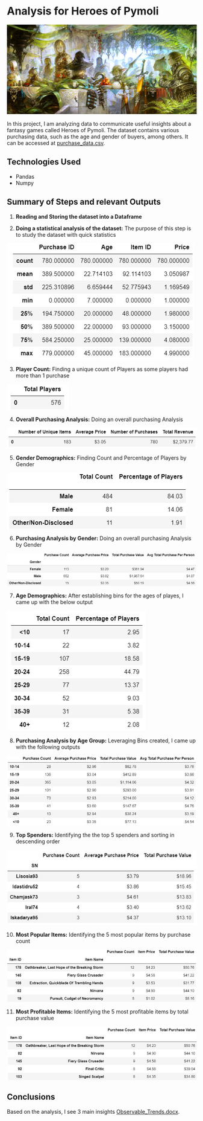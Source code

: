 # Analysis for Heroes of Pymoli

![Fantasy](Images/Fantasy.jpg)

In this project, I am analyzing data to communicate useful insights about a fantasy games called Heroes of Pymoli. The dataset contains various purchasing data, such as the age and gender of buyers, among others. It can be accessed at [purchase_data.csv](Resources/purchase_data.csv).

## Technologies Used
   * Pandas
   * Numpy

## Summary of Steps and relevant Outputs
  1. **Reading and Storing the dataset into a Dataframe**

  2. **Doing a statistical analysis of the dataset:** The purpose of this step is to study the dataset with quick statistics
  
  ![Statistics](Images/Statistics.JPG)

  3. **Player Count:**  Finding a unique count of Players as some players had more than 1 purchase
  
  ![Player_Count](Images/Player_Count.JPG)

  4. **Overall Purchasing Analysis:** Doing an overall purchasing Analysis
  
  ![Purchasing_Analysis](Images/Purchasing_Analysis.JPG)

  5. **Gender Demographics:** Finding Count and Percentage of Players by Gender 
  
  ![Gender_Demo](Images/Gender_Demo.JPG)

  6. **Purchasing Analysis by Gender:** Doing an overall purchasing Analysis by Gender
  
  ![Purchasing_Analysis_Gender](Images/Purchasing_Analysis_Gender.JPG)

  7. **Age Demographics:** After establishing bins for the ages of playes, I came up with the below output
  
  ![Age_Demo](Images/Age_Demographics.JPG)

  8. **Purchasing Analysis by Age Group:** Leveraging Bins created, I came up with the following outputs
  
  ![Purchasing_Analysis_Age](Images/Purchasing_Analysis_Age.JPG)

  9. **Top Spenders:** Identifying the the top 5 spenders and sorting in descending order
  
  ![Top_Spenders](Images/Top_Spenders.JPG)

  10. **Most Popular Items:** Identifying the 5 most popular items by purchase count
  
  ![Popular_Items](Images/Popular_Items.JPG)

  11. **Most Profitable Items:** Identifying the 5 most profitable items by total purchase value
  
  ![Profitable_Items](Images/Profitable_Items.JPG)

## Conclusions
Based on the analysis, I see 3 main insights [Observable_Trends.docx](Observable_Trends.docx).
